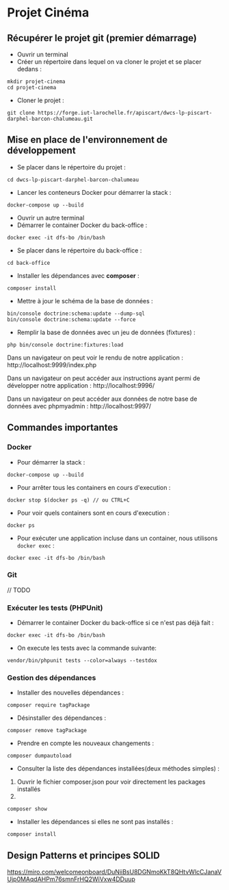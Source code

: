 # Projet Cinéma

## Récupérer le projet git (premier démarrage)
- Ouvrir un terminal
- Créer un répertoire dans lequel on va cloner le projet et se placer dedans :
``` 
mkdir projet-cinema
cd projet-cinema
```
- Cloner le projet :
``` 
git clone https://forge.iut-larochelle.fr/apiscart/dwcs-lp-piscart-darphel-barcon-chalumeau.git 
```
## Mise en place de l'environnement de développement

- Se placer dans le répertoire du projet :
```
cd dwcs-lp-piscart-darphel-barcon-chalumeau
```
- Lancer les conteneurs Docker pour démarrer la stack :
```
docker-compose up --build
```
- Ouvrir un autre terminal
- Démarrer le container Docker du back-office :
```
docker exec -it dfs-bo /bin/bash
```
- Se placer dans le répertoire du back-office :
```
cd back-office
```
- Installer les dépendances avec **composer** :
```
composer install
```
- Mettre à jour le schéma de la base de données :
```
bin/console doctrine:schema:update --dump-sql
bin/console doctrine:schema:update --force
```
- Remplir la base de données avec un jeu de données (fixtures) :
```
php bin/console doctrine:fixtures:load
```
Dans un navigateur on peut voir le rendu de notre application :
http://localhost:9999/index.php

Dans un navigateur on peut accéder aux instructions ayant permi de développer notre application :
http://localhost:9996/

Dans un navigateur on peut accéder aux données de notre base de données avec phpmyadmin :
http://localhost:9997/

## Commandes importantes

### Docker

- Pour démarrer la stack :
```
docker-compose up --build
```
- Pour arrêter tous les containers en cours d'execution :
```
docker stop $(docker ps -q) // ou CTRL+C
```
- Pour voir quels containers sont en cours d'execution :
```
docker ps
```
- Pour exécuter une application incluse dans un container, nous utilisons ```docker exec``` :
```
docker exec -it dfs-bo /bin/bash
```

### Git

// TODO

### Exécuter les tests (PHPUnit)

- Démarrer le container Docker du back-office si ce n'est pas déjà fait :
```
docker exec -it dfs-bo /bin/bash
```
- On execute les tests avec la commande suivante:
```
vendor/bin/phpunit tests --color=always --testdox
```

### Gestion des dépendances

- Installer des nouvelles dépendances :
```
composer require tagPackage
```
- Désinstaller des dépendances :
```
composer remove tagPackage
```
- Prendre en compte les nouveaux changements :
```
composer dumpautoload
```
- Consulter la liste des dépendances installées(deux méthodes simples) :
1) Ouvrir le fichier composer.json pour voir directement les packages installés
2) 
```
composer show
```
- Installer les dépendances si elles ne sont pas installés :
```
composer install
```

## Design Patterns et principes SOLID

https://miro.com/welcomeonboard/DuNiiBsU8DGNmoKkT8QHtvWlcCJanaVUjp0MAqdAHPm76smnFrHQ2WiVxw4DDuup

